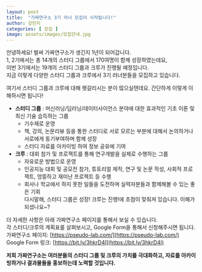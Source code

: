 ```yaml
---
layout: post
title:  "가짜연구소 3기 러너 모집이 시작됩니다!"
author: 강민지
categories: [ 모집 ]
image: assets/images/모집안내.jpg
---
```


안녕하세요! 벌써 가짜연구소가 생긴지 1년이 되어갑니다.  
1, 2기에서는 총 14개의 스터디 그룹에서 170여명이 함께 성장하였는데요,  
이번 3기에서는 19개의 스터디 그룹과 크루가 진행될 예정입니다.  
지금 이렇게 다양한 스터디 그룹과 크루에서 3기 러너분들을 모집하고 있습니다.

여기서 스터디 그룹과 크루에 대해 헷갈리시는 분이 많으실텐데요. 간단하게 이렇게 이해하시면 됩니다!
- **스터디 그룹** : 머신러닝/딥러닝/데이터사이언스 분야에 대한 효과적인 기초 이론 및 최신 기술 습득하는 그룹
    - 기수제로 운영
    - 책, 강의, 논문리뷰 등을 통한 스터디로 서로 모르는 부분에 대해서 논의하거나 서로에게 동기부여하며 함께 성장
    - 스터디 자료를 아카이빙 하여 정보 공유에 기여
- **크루** : 대회 참가 및 프로젝트를 통해 연구개발을 실제로 수행하는 그룹
    - 자유로운 방법으로 운영
    - 인공지능 대회 및 공모전 참가, 튜토리얼 제작, 연구 및 논문 작성, 사회적 프로젝트, 엉뚱하고 재미난 프로젝트 등 수행
    - 회사나 학교에서 하지 못한 일들을 도전하며 실력자분들과 함께해볼 수 있는 좋은 기회  
다시말해, 스터디 그룹은 성장! 크루는 진행!에 초점이 맞춰져 있습니다. 이해가 되셨나요~?

더 자세한 사항은 아래 가짜연구소 페이지를 통해서 보실 수 있습니다.  
각 스터디/크루의 계획표를 살펴보시고, Google Form을 통해서 신청해주시면 됩니다.  
가짜연구소 페이지: [https://pseudo-lab.com/](https://pseudo-lab.com/)  
Google Form 링크: [https://bit.ly/3hkrD4I](https://bit.ly/3hkrD4I)  

**저희 가짜연구소는 여러분들의 스터디 그룹 및 크루의 가치를 극대화하고, 자료를 아카이빙하거나 결과물들을 홍보하는데 노력할 것입니다.**
